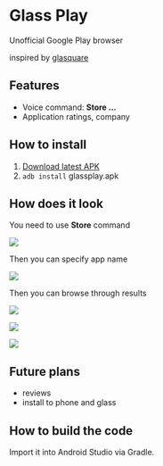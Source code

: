 Glass Play
=========
Unofficial Google Play browser

inspired by [glasquare](https://github.com/destil/glasquare)

Features
--------
- Voice command: **Store ...**
- Application ratings, company

How to install
--------------
1. [Download latest APK](https://drive.google.com/file/d/0B4TWd3UiNpfcOEZjbUprd3duNzg/edit?usp=sharing)
3. `adb install` glassplay.apk

How does it look
----------------
You need to use **Store** command

![](https://raw.github.com/Aenterhy/Glassplay/master/screens/voice_command.png)

Then you can specify app name

![](https://raw.github.com/Aenterhy/Glassplay/master/screens/search.png)

Then you can browse through results

![](https://raw.github.com/Aenterhy/Glassplay/master/screens/result_1.png)

![](https://raw.github.com/Aenterhy/Glassplay/master/screens/result_2.png)

![](https://raw.github.com/Aenterhy/Glassplay/master/screens/result_3.png)

Future plans
-----
- reviews
- install to phone and glass

How to build the code
---------------------
Import it into Android Studio via Gradle.



